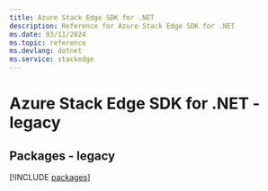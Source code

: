 ```yaml
---
title: Azure Stack Edge SDK for .NET
description: Reference for Azure Stack Edge SDK for .NET
ms.date: 03/11/2024
ms.topic: reference
ms.devlang: dotnet
ms.service: stackedge
---
```

# Azure Stack Edge SDK for .NET - legacy
## Packages - legacy
[!INCLUDE [packages](stack-edge-index.md)]